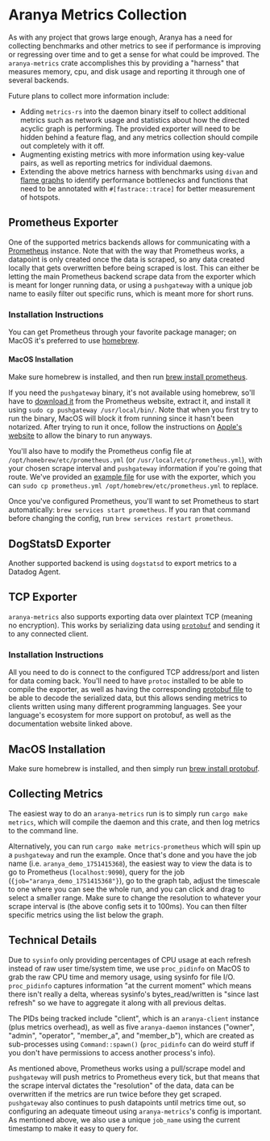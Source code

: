 # Aranya Metrics Collection

As with any project that grows large enough, Aranya has a need for collecting benchmarks and other metrics to see if performance is improving or regressing over time and to get a sense for what could be improved. The `aranya-metrics` crate accomplishes this by providing a "harness" that measures memory, cpu, and disk usage and reporting it through one of several backends.

Future plans to collect more information include:

-   Adding `metrics-rs` into the daemon binary itself to collect additional metrics such as network usage and statistics about how the directed acyclic graph is performing. The provided exporter will need to be hidden behind a feature flag, and any metrics collection should compile out completely with it off.
-   Augmenting existing metrics with more information using key-value pairs, as well as reporting metrics for individual daemons.
-   Extending the above metrics harness with benchmarks using `divan` and [flame graphs](https://www.brendangregg.com/flamegraphs.html) to identify performance bottlenecks and functions that need to be annotated with `#[fastrace::trace]` for better measurement of hotspots.

## Prometheus Exporter

One of the supported metrics backends allows for communicating with a [Prometheus](https://prometheus.io/) instance. Note that with the way that Prometheus works, a datapoint is only created once the data is scraped, so any data created locally that gets overwritten before being scraped is lost. This can either be letting the main Prometheus backend scrape data from the exporter which is meant for longer running data, or using a `pushgateway` with a unique job name to easily filter out specific runs, which is meant more for short runs.

### Installation Instructions
You can get Prometheus through your favorite package manager; on MacOS it's preferred to use [homebrew](https://brew.sh/).

#### MacOS Installation
Make sure homebrew is installed, and then run [brew install prometheus](https://formulae.brew.sh/formula/prometheus).

If you need the `pushgateway` binary, it's not available using homebrew, so'll have to [download it](https://prometheus.io/download/#pushgateway) from the Prometheus website, extract it, and install it using `sudo cp pushgateway /usr/local/bin/`. Note that when you first try to run the binary, MacOS will block it from running since it hasn't been notarized. After trying to run it once, follow the instructions on [Apple's website](https://support.apple.com/en-us/102445#openanyway) to allow the binary to run anyways.

You'll also have to modify the Prometheus config file at `/opt/homebrew/etc/prometheus.yml` (or `/usr/local/etc/prometheus.yml`), with your chosen scrape interval and `pushgateway` information if you're going that route. We've provided an [example file](prometheus.yml) for use with the exporter, which you can `sudo cp prometheus.yml /opt/homebrew/etc/prometheus.yml` to replace.

Once you've configured Prometheus, you'll want to set Prometheus to start automatically: `brew services start prometheus`. If you ran that command before changing the config, run `brew services restart prometheus`.

## DogStatsD Exporter
Another supported backend is using `dogstatsd` to export metrics to a Datadog Agent.

<!-- TODO(nikki): more information about this exporter -->

## TCP Exporter
`aranya-metrics` also supports exporting data over plaintext TCP (meaning no encryption). This works by serializing data using [`protobuf`](https://protobuf.dev/) and sending it to any connected client.

### Installation Instructions
All you need to do is connect to the configured TCP address/port and listen for data coming back. You'll need to have `protoc` installed to be able to compile the exporter, as well as having the corresponding [protobuf file](https://github.com/metrics-rs/metrics/blob/main/metrics-exporter-tcp/proto/event.proto) to be able to decode the serialized data, but this allows sending metrics to clients written using many different programming languages. See your language's ecosystem for more support on protobuf, as well as the documentation website linked above.

## MacOS Installation
Make sure homebrew is installed, and then simply run [brew install protobuf](https://formulae.brew.sh/formula/protobuf).

## Collecting Metrics

The easiest way to do an `aranya-metrics` run is to simply run `cargo make metrics`, which will compile the daemon and this crate, and then log metrics to the command line.

Alternatively, you can run `cargo make metrics-prometheus` which will spin up a `pushgateway` and run the example. Once that's done and you have the job name (i.e. `aranya_demo_1751415368`), the easiest way to view the data is to go to Prometheus (`localhost:9090`), query for the job (`{job="aranya_demo_1751415368"}`), go to the graph tab, adjust the timescale to one where you can see the whole run, and you can click and drag to select a smaller range. Make sure to change the resolution to whatever your scrape interval is (the above config sets it to 100ms). You can then filter specific metrics using the list below the graph.

## Technical Details

Due to `sysinfo` only providing percentages of CPU usage at each refresh instead of raw user time/system time, we use `proc_pidinfo` on MacOS to grab the raw CPU time and memory usage, using sysinfo for file I/O. `proc_pidinfo` captures information "at the current moment" which means there isn't really a delta, whereas sysinfo's bytes_read/written is "since last refresh" so we have to aggregate it along with all previous deltas.

The PIDs being tracked include "client", which is an `aranya-client` instance (plus metrics overhead), as well as five `aranya-daemon` instances ("owner", "admin", "operator", "member_a", and "member_b"), which are created as sub-processes using `Command::spawn()` (`proc_pidinfo` can do weird stuff if you don't have permissions to access another process's info).

As mentioned above, Prometheus works using a pull/scrape model and `pushgateway` will push metrics to Prometheus every tick, but that means that the scrape interval dictates the "resolution" of the data, data can be overwritten if the metrics are run twice before they get scraped. `pushgateway` also continues to push datapoints until metrics time out, so configuring an adequate timeout using `aranya-metrics`'s config is important. As mentioned above, we also use a unique `job_name` using the current timestamp to make it easy to query for.

<!-- TODO(nikki): technical details for datadog and TCP -->

